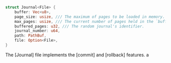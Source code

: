 
```rust
struct Journal<File> {  
    buffer: Vec<u8>,  
    page_size: usize, /// The maximum of pages to be loaded in memory.  
    max_pages: usize, /// The current number of pages held in the `buffer`.  
    buffered_pages: u32, /// The random journal's identifier.  
    journal_number: u64,  
    path: PathBuf,  
    file: Option<File>,  
}
```

The [Journal] file implements the [commit] and [rollback] features.  a   